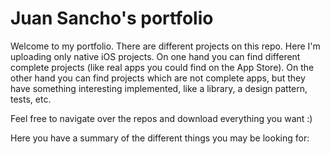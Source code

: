 # Juan Sancho's portfolio
Welcome to my portfolio.
There are different projects on this repo. Here I'm uploading only native iOS projects. 
On one hand you can find different complete projects (like real apps you could find on the App Store).
On the other hand you can find projects which are not complete apps, but they have something interesting implemented, like a library, a design pattern, tests, etc.

Feel free to navigate over the repos and download everything you want :) 

Here you have a summary of the different things you may be looking for:

